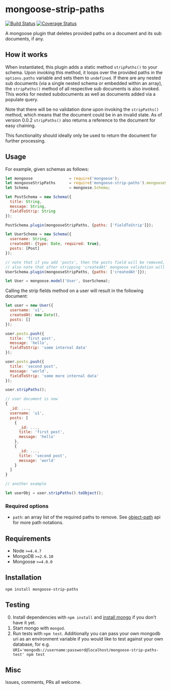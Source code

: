 # mongoose-strip-paths

[![Build Status](https://travis-ci.org/victorparmar/mongoose-strip-paths.svg?branch=master)](https://travis-ci.org/victorparmar/mongoose-strip-paths) [![Coverage Status](https://coveralls.io/repos/github/victorparmar/mongoose-strip-paths/badge.svg?branch=master)](https://coveralls.io/github/victorparmar/mongoose-strip-paths?branch=master)

A mongoose plugin that deletes provided paths on a document and its sub documents, if any.

## How it works

When instantiated, this plugin adds a static method `stripPaths()` to your schema. Upon invoking this method, it loops over the provided paths in the `options.paths` variable and sets them to `undefined`. If there are any nested sub documents (via a single nested schema or embedded within an array), the `stripPaths()` method of all respective sub documents is also invoked. This works for nested subdocuments as well as documents added via a populate query.

Note that there will be no validation done upon invoking the `stripPaths()` method, which means that the document could be in an invalid state. As of version 0.0.2 `stripPaths()` also returns a reference to the document for easy chaining. 

This functionality should ideally only be used to return the document for further processing.

## Usage

For example, given schemas as follows:
```javascript
let mongoose                = require('mongoose');
let mongooseStripPaths      = require('mongoose-strip-paths').mongooseStripPaths;
let Schema                  = mongoose.Schema;

let PostSchema = new Schema({
  title: String, 
  message: String,
  fieldToStrip: String
});

PostSchema.plugin(mongooseStripPaths, {paths: ['fieldToStrip']});

let UserSchema = new Schema({
  username: String,
  createdAt: {type: Date, required: true},
  posts: [Post]
});

// note that if you add 'posts', then the posts field will be removed, 
// also note that after stripping 'createdAt' mongoose validation will fail on trying to save it
UserSchema.plugin(mongooseStripPaths, {paths: ['createdAt']}); 

let User = mongoose.model('User', UserSchema);
```

Calling the strip fields method on a user will result in the following document:
```javascript
let user = new User({
  username: 'u1',
  createdAt: new Date(),
  posts: []
});

user.posts.push({
  title: 'first post',
  message: 'hello',
  fieldToStrip: 'some internal data'
});

user.posts.push({
  title: 'second post',
  message: 'world',
  fieldToStrip: 'some more internal data'
});

user.stripPaths();

// user document is now
{
  _id: ...,
  username: 'u1',
  posts: [
    {
      _id: ...,
      title: 'first post',
      message: 'hello'
    },
    {
      _id: ...,
      title: 'second post',
      message: 'world'
    }
  ]
}

// another example

let userObj = user.stripPaths().toObject();

```

### Required options

- `path`: an array list of the required paths to remove. See [object-path](https://www.npmjs.com/package/object-path) api for more path notations.

## Requirements

- Node `>=4.4.7`
- MongoDB `>=2.6.10`
- Mongoose `>=4.0.0`

## Installation

`npm install mongoose-strip-paths`

## Testing

0. Install dependencies with `npm install` and [install mongo](http://docs.mongodb.org/manual/installation/) if you don't have it yet.
1. Start mongo with `mongod`.
2. Run tests with `npm test`. Additionally you can pass your own mongodb uri as an environment variable if you would like to test against your own database, for e.g. `URI='mongodb://username:password@localhost/mongoose-strip-paths-test' npm test`


## Misc

Issues, comments, PRs all welcome.
